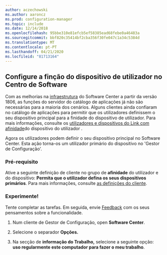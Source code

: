```yaml
---
author: aczechowski
ms.author: aaroncz
ms.prod: configuration-manager
ms.topic: include
ms.date: 12/14/2018
ms.openlocfilehash: 95bbe310e81efcb5ef58385ead68febe0a46483a
ms.sourcegitcommit: bbf820c35414bf2cba356f30fe047c1a34c5384d
ms.translationtype: MT
ms.contentlocale: pt-PT
ms.lasthandoff: 04/21/2020
ms.locfileid: "81713164"
---
```

## <a name="configure-user-device-affinity-in-software-center"></a><a name="bkmk_uda"></a>Configure a finção do dispositivo de utilizador no Centro de Software
<!--3485366-->
Com as melhorias na [infraestrutura](../../../plan-design/changes/whats-new-in-version-1806.md#software-center-infrastructure-improvements) do Software Center a partir da versão 1806, as funções do servidor do catálogo de aplicações já não são necessárias para a maioria dos cenários. Alguns clientes ainda confiaram no catálogo de aplicações para permitir que os utilizadores definissem o seu dispositivo principal para a finidade do dispositivo de utilizador. Para mais informações, consulte os [utilizadores e dispositivos do Link com afinidade](../../../../apps/deploy-use/link-users-and-devices-with-user-device-affinity.md)do dispositivo do utilizador .

Agora os utilizadores podem definir o seu dispositivo principal no Software Center. Esta ação torna-os um utilizador primário do dispositivo no 'Gestor de Configuração'.


### <a name="prerequisite"></a>Pré-requisito

Ative a seguinte definição de cliente no grupo de **afinidade** do utilizador e do dispositivo: **Permita que o utilizador defina os seus dispositivos primários**. Para mais informações, consulte [as definições do cliente](../../../clients/deploy/about-client-settings.md#user-and-device-affinity).


### <a name="try-it-out"></a>Experimente!

Tente completar as tarefas. Em seguida, envie [Feedback](../../../understand/find-help.md#product-feedback) com os seus pensamentos sobre a funcionalidade.

1. Num cliente de Gestor de Configuração, open **Software Center**.  

2. Selecione o separador **Opções.**  

3. Na secção de **informação do Trabalho,** selecione a seguinte opção: **uso regularmente este computador para fazer o meu trabalho**.  
